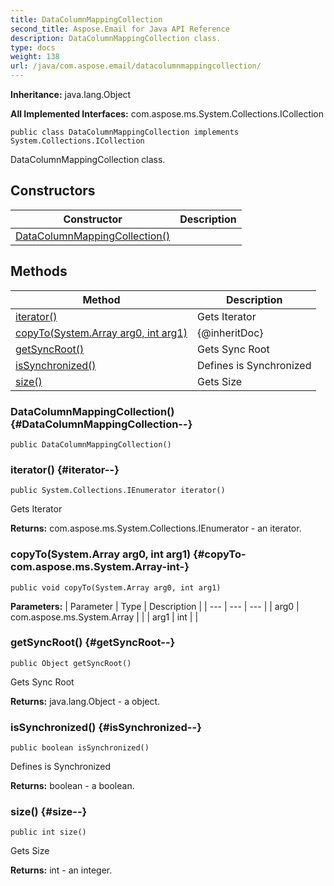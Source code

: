 ```yaml
---
title: DataColumnMappingCollection
second_title: Aspose.Email for Java API Reference
description: DataColumnMappingCollection class.
type: docs
weight: 138
url: /java/com.aspose.email/datacolumnmappingcollection/
---
```

**Inheritance:**
java.lang.Object

**All Implemented Interfaces:**
com.aspose.ms.System.Collections.ICollection
```
public class DataColumnMappingCollection implements System.Collections.ICollection
```

DataColumnMappingCollection class.
## Constructors

| Constructor | Description |
| --- | --- |
| [DataColumnMappingCollection()](#DataColumnMappingCollection--) |  |
## Methods

| Method | Description |
| --- | --- |
| [iterator()](#iterator--) | Gets Iterator |
| [copyTo(System.Array arg0, int arg1)](#copyTo-com.aspose.ms.System.Array-int-) | \{@inheritDoc\} |
| [getSyncRoot()](#getSyncRoot--) | Gets Sync Root |
| [isSynchronized()](#isSynchronized--) | Defines is Synchronized |
| [size()](#size--) | Gets Size |
### DataColumnMappingCollection() {#DataColumnMappingCollection--}
```
public DataColumnMappingCollection()
```


### iterator() {#iterator--}
```
public System.Collections.IEnumerator iterator()
```


Gets Iterator

**Returns:**
com.aspose.ms.System.Collections.IEnumerator - an iterator.
### copyTo(System.Array arg0, int arg1) {#copyTo-com.aspose.ms.System.Array-int-}
```
public void copyTo(System.Array arg0, int arg1)
```




**Parameters:**
| Parameter | Type | Description |
| --- | --- | --- |
| arg0 | com.aspose.ms.System.Array |  |
| arg1 | int |  |

### getSyncRoot() {#getSyncRoot--}
```
public Object getSyncRoot()
```


Gets Sync Root

**Returns:**
java.lang.Object - a object.
### isSynchronized() {#isSynchronized--}
```
public boolean isSynchronized()
```


Defines is Synchronized

**Returns:**
boolean - a boolean.
### size() {#size--}
```
public int size()
```


Gets Size

**Returns:**
int - an integer.
